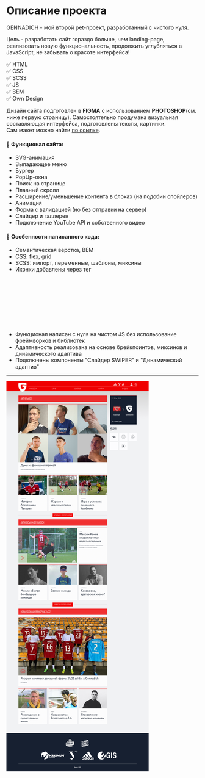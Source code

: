 # Описание проекта
GENNADICH - мой второй pet-проект, разработанный с чистого нуля.  

Цель - разработать сайт гораздо больше, чем landing-page, реализовать новую функциональность, продолжить углубляться в JavaScript, не забывать о красоте интерфейса!

:white_check_mark: HTML  
:white_check_mark: CSS  
:white_check_mark: SCSS  
:white_check_mark: JS  
:white_check_mark: BEM  
:white_check_mark: Own Design

Дизайн сайта подготовлен в **FIGMA** с использованием **PHOTOSHOP**(см. ниже первую страницу). Самостоятельно продумана визуальная составляющая интерфейса, подготовлены тексты, картинки.  
Сам макет можно найти [по ссылке](https://www.figma.com/file/ClBFkp1TfxZo9bvsPCk1wX/GENNADICH-for-GitHub?node-id=0%3A1).

#### :hammer: Функционал сайта:
- SVG-анимация
- Выпадающее меню
- Бургер
- PopUp-окна
- Поиск на странице
- Плавный скролл
- Расширение/уменьшение контента в блоках (на подобии спойлеров)
- Анимация
- Форма с валидацией (но без отправки на сервер)
- Слайдер и галлерея
- Подключение YouTube API и собственного видео

#### :page_facing_up: Особенности написанного кода:
- Семантическая верстка, BEM  
- CSS: flex, grid  
- SCSS: импорт, переменные, шаблоны, миксины  
- Иконки добавлены через тег <SVG> для их дальнейшей анимации  
- Функционал написан с нуля на чистом JS без использование фреймворков и библиотек  
- Адаптивность реализована на основе брейкпоинтов, миксинов и динамического адаптива  
- Подключены компоненты "Слайдер SWIPER" и "Динамический адаптив"  
____
![Alt-текст](https://github.com/antonfattakhov/Gennadich/blob/master/Gennadich%20-%20home%20page.jpg)
